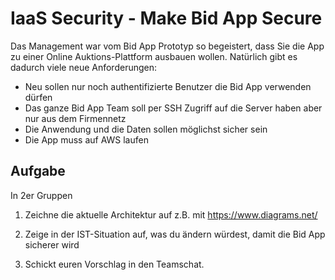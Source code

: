 # IaaS Security - Make Bid App Secure

Das Management war vom Bid App Prototyp so begeistert, dass Sie die App zu einer Online Auktions-Plattform ausbauen wollen.
Natürlich gibt es dadurch viele neue Anforderungen:

- Neu sollen nur noch authentifizierte Benutzer die Bid App verwenden dürfen
- Das ganze Bid App Team soll per SSH Zugriff auf die Server haben aber nur aus dem Firmennetz
- Die Anwendung und die Daten sollen möglichst sicher sein
- Die App muss auf AWS laufen

## Aufgabe

In 2er Gruppen

1. Zeichne die aktuelle Architektur auf z.B. mit https://www.diagrams.net/

2. Zeige in der IST-Situation auf, was du ändern würdest, damit die Bid App sicherer wird

3. Schickt euren Vorschlag in den Teamschat.

